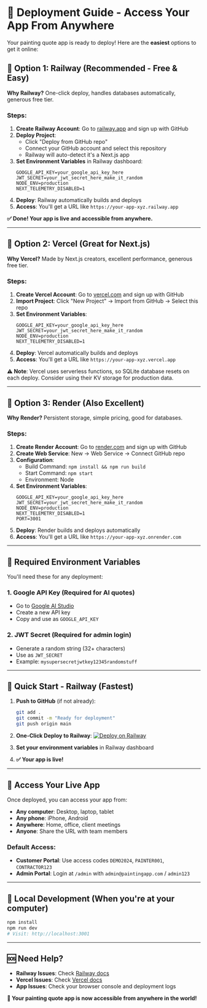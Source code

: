 # 🚀 Deployment Guide - Access Your App From Anywhere

Your painting quote app is ready to deploy! Here are the **easiest** options to get it online:

## 🥇 **Option 1: Railway (Recommended - Free & Easy)**

**Why Railway?** One-click deploy, handles databases automatically, generous free tier.

### Steps:
1. **Create Railway Account**: Go to [railway.app](https://railway.app) and sign up with GitHub
2. **Deploy Project**:
   - Click "Deploy from GitHub repo"
   - Connect your GitHub account and select this repository
   - Railway will auto-detect it's a Next.js app
3. **Set Environment Variables** in Railway dashboard:
   ```
   GOOGLE_API_KEY=your_google_api_key_here
   JWT_SECRET=your_jwt_secret_here_make_it_random
   NODE_ENV=production
   NEXT_TELEMETRY_DISABLED=1
   ```
4. **Deploy**: Railway automatically builds and deploys
5. **Access**: You'll get a URL like `https://your-app-xyz.railway.app`

**✅ Done! Your app is live and accessible from anywhere.**

---

## 🥈 **Option 2: Vercel (Great for Next.js)**

**Why Vercel?** Made by Next.js creators, excellent performance, generous free tier.

### Steps:
1. **Create Vercel Account**: Go to [vercel.com](https://vercel.com) and sign up with GitHub
2. **Import Project**: Click "New Project" → Import from GitHub → Select this repo
3. **Set Environment Variables**:
   ```
   GOOGLE_API_KEY=your_google_api_key_here
   JWT_SECRET=your_jwt_secret_here_make_it_random
   NODE_ENV=production
   NEXT_TELEMETRY_DISABLED=1
   ```
4. **Deploy**: Vercel automatically builds and deploys
5. **Access**: You'll get a URL like `https://your-app-xyz.vercel.app`

**⚠️ Note**: Vercel uses serverless functions, so SQLite database resets on each deploy. Consider using their KV storage for production data.

---

## 🥉 **Option 3: Render (Also Excellent)**

**Why Render?** Persistent storage, simple pricing, good for databases.

### Steps:
1. **Create Render Account**: Go to [render.com](https://render.com) and sign up with GitHub
2. **Create Web Service**: New → Web Service → Connect GitHub repo
3. **Configuration**:
   - Build Command: `npm install && npm run build`
   - Start Command: `npm start`
   - Environment: Node
4. **Set Environment Variables**:
   ```
   GOOGLE_API_KEY=your_google_api_key_here
   JWT_SECRET=your_jwt_secret_here_make_it_random
   NODE_ENV=production
   NEXT_TELEMETRY_DISABLED=1
   PORT=3001
   ```
5. **Deploy**: Render builds and deploys automatically
6. **Access**: You'll get a URL like `https://your-app-xyz.onrender.com`

---

## 🔑 **Required Environment Variables**

You'll need these for any deployment:

### 1. **Google API Key** (Required for AI quotes)
- Go to [Google AI Studio](https://makersuite.google.com/app/apikey)
- Create a new API key
- Copy and use as `GOOGLE_API_KEY`

### 2. **JWT Secret** (Required for admin login)
- Generate a random string (32+ characters)
- Use as `JWT_SECRET`
- Example: `mysupersecretjwtkey12345randomstuff`

---

## 🎯 **Quick Start - Railway (Fastest)**

1. **Push to GitHub** (if not already):
   ```bash
   git add .
   git commit -m "Ready for deployment"
   git push origin main
   ```

2. **One-Click Deploy to Railway**:
   [![Deploy on Railway](https://railway.app/button.svg)](https://railway.app/new/template)

3. **Set your environment variables** in Railway dashboard

4. **✅ Your app is live!**

---

## 📱 **Access Your Live App**

Once deployed, you can access your app from:
- **Any computer**: Desktop, laptop, tablet
- **Any phone**: iPhone, Android
- **Anywhere**: Home, office, client meetings
- **Anyone**: Share the URL with team members

### Default Access:
- **Customer Portal**: Use access codes `DEMO2024`, `PAINTER001`, `CONTRACTOR123`
- **Admin Portal**: Login at `/admin` with `admin@paintingapp.com` / `admin123`

---

## 🔧 **Local Development** (When you're at your computer)

```bash
npm install
npm run dev
# Visit: http://localhost:3001
```

---

## 🆘 **Need Help?**

- **Railway Issues**: Check [Railway docs](https://docs.railway.app)
- **Vercel Issues**: Check [Vercel docs](https://vercel.com/docs)
- **App Issues**: Check your browser console and deployment logs

**🎉 Your painting quote app is now accessible from anywhere in the world!**